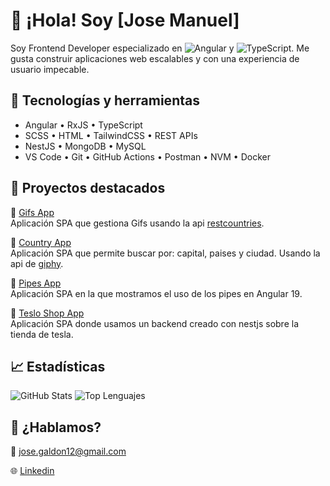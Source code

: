 
# 👋 ¡Hola! Soy [Jose Manuel]

Soy Frontend Developer especializado en ![Angular](https://img.shields.io/badge/Angular-DD0031?style=for-the-badge&logo=angular&logoColor=white) y ![TypeScript](https://img.shields.io/badge/TypeScript-007ACC?style=for-the-badge&logo=typescript&logoColor=white). Me gusta construir aplicaciones web escalables y con una experiencia de usuario impecable.


## 🚀 Tecnologías y herramientas
- Angular • RxJS • TypeScript
- SCSS • HTML • TailwindCSS • REST APIs
- NestJS • MongoDB • MySQL
- VS Code • Git • GitHub Actions • Postman • NVM • Docker

## 📂 Proyectos destacados
🌟 [Gifs App](https://github.com/Solomon90s/gifs-app-Angular-19)  
Aplicación SPA que gestiona Gifs usando la api [restcountries](https://restcountries.com/).

🌟 [Country App](https://github.com/Solomon90s/Country-App-Angular-19)  
Aplicación SPA que permite buscar por: capital, paises y ciudad. Usando la api de [giphy](https://developers.giphy.com/).

🌟 [Pipes App](https://github.com/Solomon90s/pipes-app-Angular-19)  
Aplicación SPA en la que mostramos el uso de los pipes en Angular 19.

🌟 [Teslo Shop App](https://github.com/Solomon90s/teslo-shop-app)  
Aplicación SPA donde usamos un backend creado con nestjs sobre la tienda de tesla.

## 📈 Estadísticas
![GitHub Stats](https://github-readme-stats.vercel.app/api?username=TUUSUARIO&show_icons=true&theme=tokyonight)
![Top Lenguajes](https://github-readme-stats.vercel.app/api/top-langs/?username=TUUSUARIO&layout=compact)

## 💬 ¿Hablamos?
📧 jose.galdon12@gmail.com

🌐 [Linkedin](https://www.linkedin.com/authwall?trkInfo=AQFOv9UT8b0dzwAAAZh0RWZQmYjFj4jLdXh8Dk8hDg5Pm9lD1U1byEyEN9WP3Aoy078DOBvRkQ9iGHVRHz2FtNglfBSHFio2rNtTHgWFkc8Nzef-PKC0_T3V0rBQ9OBxAsg3Yyo=&original_referer=&sessionRedirect=https%3A%2F%2Fwww.linkedin.com%2Fin%2Fjose-manuel-hadjimi-1066102a2%2F)
